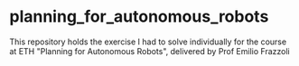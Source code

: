 # planning_for_autonomous_robots
This repository holds the exercise I had to solve individually for the course at ETH "Planning for Autonomous Robots", delivered by Prof Emilio Frazzoli
